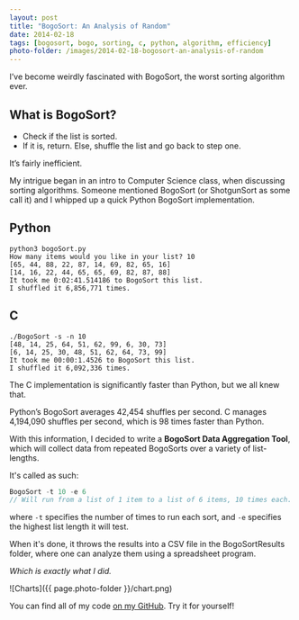 ```yaml
---
layout: post
title: "BogoSort: An Analysis of Random"
date: 2014-02-18
tags: [bogosort, bogo, sorting, c, python, algorithm, efficiency]
photo-folder: /images/2014-02-18-bogosort-an-analysis-of-random
---
```


I’ve become weirdly fascinated with BogoSort, the worst sorting algorithm ever.

## What is BogoSort?

* Check if the list is sorted.
* If it is, return. Else, shuffle the list and go back to step one.

It’s fairly inefficient.

My intrigue began in an intro to Computer Science class, when discussing sorting algorithms. Someone mentioned BogoSort (or ShotgunSort as some call it) and I whipped up a quick Python BogoSort implementation.

## Python

```
python3 bogoSort.py
How many items would you like in your list? 10
[65, 44, 88, 22, 87, 14, 69, 82, 65, 16]
[14, 16, 22, 44, 65, 65, 69, 82, 87, 88]
It took me 0:02:41.514186 to BogoSort this list.
I shuffled it 6,856,771 times.
```

## C

```
./BogoSort -s -n 10
[48, 14, 25, 64, 51, 62, 99, 6, 30, 73]
[6, 14, 25, 30, 48, 51, 62, 64, 73, 99]
It took me 00:00:1.4526 to BogoSort this list.
I shuffled it 6,092,336 times.
```

The C implementation is significantly faster than Python, but we all knew that.

Python’s BogoSort averages 42,454 shuffles per second. C manages 4,194,090 shuffles per second, which is 98 times faster than Python.

With this information, I decided to write a **BogoSort Data Aggregation Tool**, which will collect data from repeated BogoSorts over a variety of list-lengths.

It's called as such:

```c
BogoSort -t 10 -e 6
// Will run from a list of 1 item to a list of 6 items, 10 times each.
```

where `-t` specifies the number of times to run each sort, and `-e` specifies the highest list length it will test.

When it's done, it throws the results into a CSV file in the BogoSortResults folder, where one can analyze them using a spreadsheet program.

*Which is exactly what I did.*

![Charts]({{ page.photo-folder }}/chart.png)

You can find all of my code [on my GitHub](http://github.com/harlanhaskins/Bogo-Sort). Try it for yourself!
